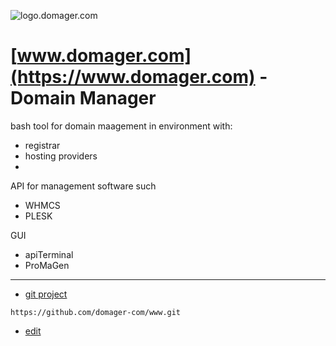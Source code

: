 ![logo.domager.com](https://github.com/domager-com/logo/1/cover.png)

# [www.domager.com](https://www.domager.com) - Domain Manager

bash tool for domain maagement in environment with:

+ registrar
+ hosting providers
+ 


API for management software such
+ WHMCS
+ PLESK

GUI
+ apiTerminal
+ ProMaGen


---
+ [git project](https://github.com/domager-com/)

```
https://github.com/domager-com/www.git
```
+ [edit](https://github.com/domager-com/www/edit/main/README.md)
